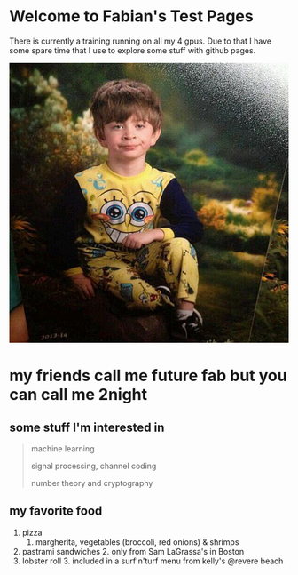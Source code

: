 # Welcome to Fabian's Test Pages
There is currently a training running on all my 4 gpus. Due to that I have some spare time that I use to explore some stuff with github pages.

![Image](image.png)

# my friends call me future fab but you can call me 2night
## some stuff I'm interested in
> machine learning
> 
> signal processing, channel coding
> 
> number theory and cryptography

## my favorite food
1. pizza
    1. margherita, vegetables (broccoli, red onions) & shrimps
2. pastrami sandwiches
    2. only from Sam LaGrassa's in Boston
3. lobster roll
    3. included in a surf'n'turf menu from kelly's @revere beach
